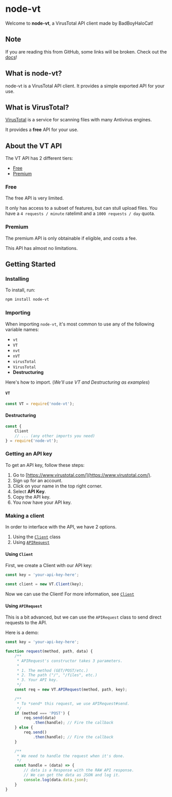 # node-vt

Welcome to **node-vt**, a VirusTotal API client made by BadBoyHaloCat!

## Note

If you are reading this from GitHub, some links will be broken. Check out the [docs](https://thetayloredman.github.io/node-vt/)!

## What is node-vt?

node-vt is a VirusTotal API client. It provides a simple exported API for your use.

## What is VirusTotal?

[VirusTotal](//www.virustotal.com/) is a service for scanning files with many Antivirus engines.

It provides a **free** API for your use.

## About the VT API

The VT API has 2 different tiers:

* [Free](#free)
* [Premium](#premium)

### Free

The free API is very limited.

It only has access to a subset of features, but can stull upload files. You have a `4 requests / minute` ratelimit and a `1000 requests / day` quota.

### Premium

The premium API is only obtainable if eligible, and costs a fee.

This API has almost no limitations.

## Getting Started

### Installing

To install, run:

```bash
npm install node-vt
```

### Importing

When importing `node-vt`, it's most common to use any of the following variable names:

* `vt`
* `VT`
* `nvt`
* `nVT`
* `virusTotal`
* `VirusTotal`
* **Destructuring**

Here's how to import. (*We'll use VT and Destructuring as examples*)

#### `VT`

```javascript
const VT = require('node-vt');
```

#### Destructuring

```javascript
const {
    Client
    // ... (any other imports you need)
} = require('node-vt');
```

### Getting an API key

To get an API key, follow these steps:

1. Go to [https://www.virustotal.com/](https://www.virustotal.com/).
2. Sign up for an account.
3. Click on your name in the top right corner.
4. Select **API Key**.
5. Copy the API key.
6. You now have your API key.

### Making a client

In order to interface with the API, we have 2 options.

1. Using the [`Client`](Client.html) class
2. Using [`APIRequest`](APIRequest.html)

#### Using `Client`

First, we create a Client with our API key:

```javascript
const key = 'your-api-key-here';

const client = new VT.Client(key);
```

Now we can use the Client! For more information, see [`Client`](Client.html)

#### Using `APIRequest`

This is a bit advanced, but we can use the `APIRequest` class to send direct requests to the API.

Here is a demo:

```javascript
const key = 'your-api-key-here';

function request(method, path, data) {
    /**
     * APIRequest's constructor takes 3 parameters.
     * 
     * 1. The method (GET/POST/etc.)
     * 2. The path ("/", "/files", etc.)
     * 3. Your API key.
     */
    const req = new VT.APIRequest(method, path, key);

    /**
     * To *send* this request, we use APIRequest#send.
     */
    if (method === 'POST') {
        req.send(data)
            .then(handle); // Fire the callback
    } else {
        req.send()
            .then(handle); // Fire the callback
    }

    /**
     * We need to handle the request when it's done.
     */
    const handle = (data) => {
        // data is a Response with the RAW API response.
        // We can get the data as JSON and log it.
        console.log(data.data.json);
    }
}
```